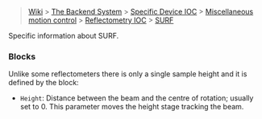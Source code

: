 > [Wiki](Home) > [The Backend System](The-Backend-System) > [Specific Device IOC](Specific-Device-IOC) > [Miscellaneous motion control](Miscellaneous-Motion-Control) > [Reflectometry IOC](Reflectometry-IOC) > [SURF](Reflectomtery-IOC-SURF)

Specific information about SURF.

### Blocks

Unlike some reflectometers there is only a single sample height and it is defined by the block:

- `Height`: Distance between the beam and the centre of rotation; usually set to 0. This parameter moves the height stage tracking the beam.

